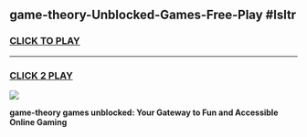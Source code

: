 
## game-theory-Unblocked-Games-Free-Play #lsltr
<h3>
<a href="https://us.freeplayer.one?title=game-theory&ref=9M">CLICK TO PLAY</a></h3>
<hr>

<h3>
<a href="https://us.freeplayer.one?title=game-theory&ref=9M">CLICK 2 PLAY</a>
  
</h3>

<a href="https://us.freeplayer.one?title=game-theory&ref=9M"><img src="https://clearcache.store/games.png"></a>


**game-theory games unblocked: Your Gateway to Fun and Accessible Online Gaming**
